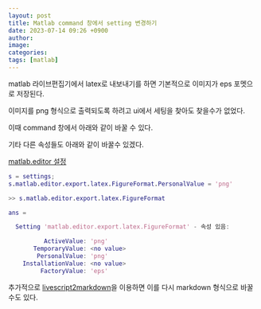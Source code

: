 ```yaml
---
layout: post
title: Matlab command 창에서 setting 변경하기
date: 2023-07-14 09:26 +0900
author:
image:
categories:
tags: [matlab]
---
```


matlab 라이브편집기에서 latex로 내보내기를 하면 기본적으로 이미지가 eps 포멧으로 저장된다.

이미지를 png 형식으로 출력되도록 하려고 ui에서 세팅을 찾아도 찾을수가 없었다.

이때 command 창에서 아래와 같이 바꿀 수 있다.

기타 다른 속성들도 아래와 같이 바꿀수 있겠다.

[matlab.editor 설정](https://kr.mathworks.com/help/matlab/ref/matlab.editor-settings.html#responsive_offcanvas)

```matlab
s = settings;
s.matlab.editor.export.latex.FigureFormat.PersonalValue = 'png'

>> s.matlab.editor.export.latex.FigureFormat

ans =

  Setting 'matlab.editor.export.latex.FigureFormat' - 속성 있음:

          ActiveValue: 'png'
       TemporaryValue: <no value>
        PersonalValue: 'png'
    InstallationValue: <no value>
         FactoryValue: 'eps'

```

추가적으로 [livescript2markdown](https://github.com/minoue-xx/livescript2markdown)을 이용하면 이를 다시 markdown 형식으로 바꿀 수도 있다.

